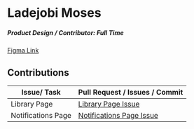 # Ladejobi Moses

##### Product Design / Contributor: Full Time

[Figma Link](<https://www.figma.com/file/2JmfyXDioi6yalyEUThkb4/Team120_col-films-(Copy)?node-id=594%3A4333>)

## Contributions

| Issue/ Task        | Pull Request / Issues / Commit                                                            |
| ------------------ | ----------------------------------------------------------------------------------------- |
| Library Page       | [Library Page Issue](https://github.com/zuri-training/Col-films-Team-120/issues/9)        |
| Notifications Page | [Notifications Page Issue](https://github.com/zuri-training/Col-films-Team-120/issues/12) |
